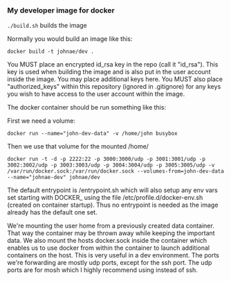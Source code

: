 ### My developer image for docker

```./build.sh``` builds the image

Normally you would build an image like this:

```docker build -t johnae/dev .```

You MUST place an encrypted id_rsa key in the repo (call it "id_rsa"). This key is used when building the image and is also put in the user account inside the image. You may place additional keys here.
You MUST also place "authorized_keys" within this repository (ignored in .gitignore) for any keys you wish to have access to the user account within the image.

The docker container should be run something like this:

First we need a volume:

```docker run --name="john-dev-data" -v /home/john busybox```

Then we use that volume for the mounted /home/<user>

```docker run -t -d -p 2222:22 -p 3000:3000/udp -p 3001:3001/udp -p 3002:3002/udp -p 3003:3003/udp -p 3004:3004/udp -p 3005:3005/udp -v /var/run/docker.sock:/var/run/docker.sock --volumes-from=john-dev-data --name="johnae-dev" johnae/dev```

The default entrypoint is /entrypoint.sh which will also setup any env vars set starting with DOCKER_ using the file /etc/profile.d/docker-env.sh (created on container startup). Thus no entrypoint is needed as the image already has the default one set.

We're mounting the user home from a previously created data container. That way the container may be thrown away while keeping the important data. We also mount the hosts docker.sock inside the container which enables us to use docker from within the container to launch additional containers on the host. This is very useful in a dev environment. The ports we're forwarding are mostly udp ports, except for the ssh port. The udp ports are for mosh which I highly recommend using instead of ssh.
